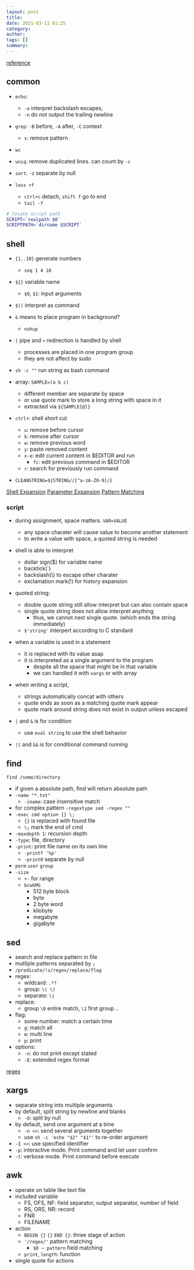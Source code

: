 ```yaml
---
layout: post
title: 
date: 2021-03-11 01:25
category: 
author: 
tags: []
summary: 
---
```


[reference](https://explainshell.com/)

## common

- `echo`:
  - `-e` interpret backslash escapes,
  - `-n` do not output the trailing newline

- `grep`: `-B` before, `-A` after, `-C` context
  - `v`: remove pattern

- `wc`
- `uniq`: remove duplicated lines. can count by `-c`
- `sort`: `-z` separate by null

- `less +f`
  - `ctrl+c` detach, `shift f` go to end
  - `tail -f`

```bash
# locate script path
SCRIPT=`realpath $0`
SCRIPTPATH=`dirname $SCRIPT`
```

## shell

- `{1..10}` generate numbers
  - `seq 1 4 10`
- `${}` variable name
  - `$0`, `$1`: input arguments
- `$()` interpret as command
- `&` means to place program in background?
  - `nohup`
- `|` pipe and `>` redirection is handled by shell
  - processes are placed in one program group
  - they are not affect by sudo
- `sh -c ""` run string as bash command
- array: `SAMPLE=(a b c)`
  - different member are separate by space
  - or use quote mark to store a long string with space in it
  - extracted via `${SAMPLE[@]}`

- `ctrl+`: shell short cut
  - `u`: remove before cursor
  - `k`: remvoe after cursor
  - `w`: remove previous word
  - `y`: paste removed content
  - `x-e`: edit current content in $EDITOR and run
    - `fc`: edit previous command in $EDITOR
  - `r`: search for previously run command

- `CLEANSTRING=${STRING//[^a-zA-Z0-9]/}`

[Shell Expansion](https://www.gnu.org/software/bash/manual/html_node/Shell-Expansions.html)
[Parameter Expansion](https://www.gnu.org/software/bash/manual/html_node/Shell-Parameter-Expansion.html)
[Pattern Matching](https://www.gnu.org/software/bash/manual/html_node/Pattern-Matching.html)

### script

- during assignment, space matters. `VAR=VALUE`
  - any space charater will cause value to become another statement
  - to write a value with space, a quoted string is needed
- shell is able to interpret
  - dollar sign($) for variable name
  - backtick(\`)
  - backslash(\\) to escape other charater
  - exclamation mark(!) for history expansion
- quoted string:
  - double quote string still allow interpret but can also contain space
  - single quote string does not allow interpret anything
    - thus, we cannot nest single quote. (which ends the string immediately)
  - `$'string'` interpert according to C standard
- when a variable is used in a statement
  - it is replaced with its value asap
  - it is interpreted as a single argument to the program
    - despite all the space that might be in that variable
    - we can handled it with `xargs` or with array

- when writing a script,
  - strings automatically concat with others
  - quote ends as soon as a matching quote mark appear
  - quote mark around string does not exist in output unless escaped
- `|` and `&` is for condition
  - use `eval string` to use the shell behavior
- `||` and `&&` is for conditional command running

## find

`find /some/directory`

- if given a absolute path, find will return absolute path
- `-name "*.txt"`
  - `-iname`: case insensitive match
- for complex pattern `-regextype sed -regex ""`
- `-exec cmd option {} \;`
  - `{}` is replaced with found file
  - `\;` mark the end of cmd
- `-maxdepth 1`: recursion depth
- `-type`: file, directory
- `-print`: print file name on its own line
  - `-printf '%p'`
  - `-print0` separate by null
- `perm` `user` `group`
- `-size`
  - `+-` for range
  - `bcwkMG`
    - 512 byte block
    - byte
    - 2 byte word
    - kilobyte
    - megabyte
    - gigabyte

## sed

- search and replace pattern in file
- mutliple patterns separated by `;`
- `/predicate/!s/regex/replace/flag`
- regex:
  - wildcard: `.*?`
  - group: `\( \)`
  - separate: `\|`
- replace:
  - group `\0` entire match, `\1` first group ..
- flag:
  - some number: match a certain time
  - `g`: match all
  - `m`: multi line
  - `p`: print
- options:
  - `-n`: do not print except stated
  - `-E`: extended regex format

[regex](https://regex101.com/)

## xargs

- separate string into multiple arguments
- by default, split string by newline and blanks
  - `-0`: split by null
- by default, send one argument at a time
  - `-n <>`: send several arguments together
  - use `sh -c 'echo "$2" "$1"'` to re-order argument
- `-I <>`: use specified identifier
- `-p`: interactive mode. Print command and let user confirm
- `-t`: verbose mode. Print command before execute

## awk

- operate on table like text file
- included variable
  - FS, OFS, NF: field separator, output separator, number of field
  - RS, ORS, NR: record
  - FNR
  - FILENAME
- action
  - `BEGIN {}` `{}` `END {}`: three stage of action
  - `'/regex/'` pattern matching
    - `$0 ~ pattern` field matching
  - `print`, `length`: function
- single quote for actions
